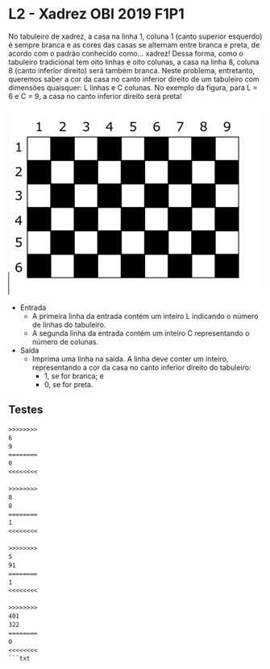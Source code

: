 # L2 - Xadrez OBI 2019 F1P1

No tabuleiro de xadrez, a casa na linha 1, coluna 1 (canto superior esquerdo) é sempre branca e as cores das casas se alternam entre branca e preta, de acordo com o padrão conhecido como... xadrez! Dessa forma, como o tabuleiro tradicional tem oito linhas e oito colunas, a casa na linha 8, coluna 8 (canto inferior direito) será também branca. Neste problema, entretanto, queremos saber a cor da casa no canto inferior direito de um tabuleiro com dimensões quaisquer: L linhas e C colunas. No exemplo da figura, para L = 6 e C = 9, a casa no canto inferior direito será preta!

![_](image.png)

- Entrada
    - A primeira linha da entrada contém um inteiro L indicando o número de linhas do tabuleiro. 
    - A segunda linha da entrada contém um inteiro C representando o número de colunas.
- Saída
    - Imprima uma linha na saída. A linha deve conter um inteiro, representando a cor da casa no canto inferior direito do tabuleiro:
        - 1, se for branca; e
        - 0, se for preta.

## Testes

```txt
>>>>>>>>
6
9
========
0
<<<<<<<<

>>>>>>>>
8
8
========
1
<<<<<<<<

>>>>>>>>
5
91
========
1
<<<<<<<<

>>>>>>>>
401
322
========
0
<<<<<<<<
```txt
